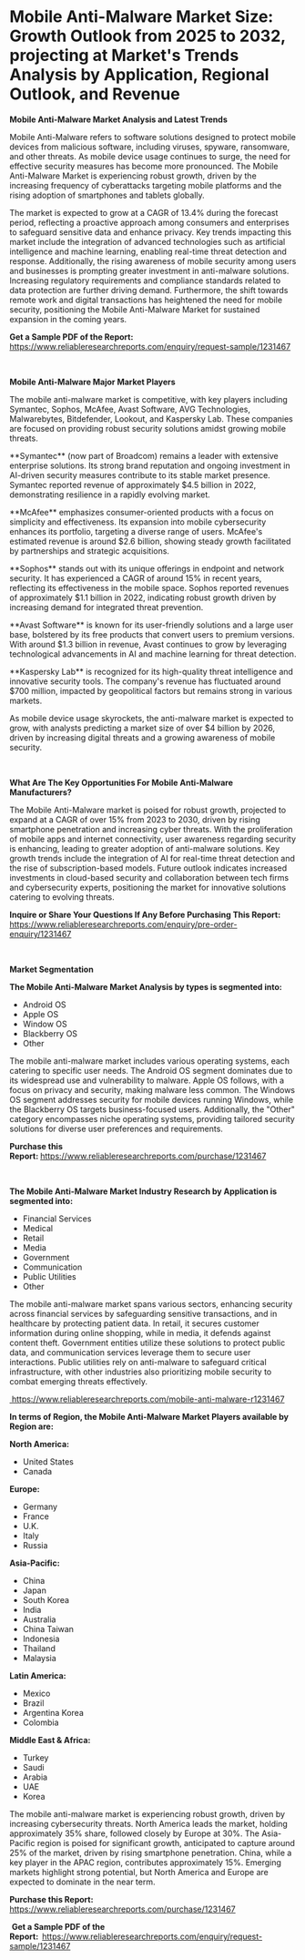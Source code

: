 <p><h1>Mobile Anti-Malware Market Size: Growth Outlook from 2025 to 2032, projecting at Market's Trends Analysis by Application, Regional Outlook, and Revenue</h1></p><p><strong>Mobile Anti-Malware Market Analysis and Latest Trends</strong></p>
<p><p>Mobile Anti-Malware refers to software solutions designed to protect mobile devices from malicious software, including viruses, spyware, ransomware, and other threats. As mobile device usage continues to surge, the need for effective security measures has become more pronounced. The Mobile Anti-Malware Market is experiencing robust growth, driven by the increasing frequency of cyberattacks targeting mobile platforms and the rising adoption of smartphones and tablets globally.</p><p>The market is expected to grow at a CAGR of 13.4% during the forecast period, reflecting a proactive approach among consumers and enterprises to safeguard sensitive data and enhance privacy. Key trends impacting this market include the integration of advanced technologies such as artificial intelligence and machine learning, enabling real-time threat detection and response. Additionally, the rising awareness of mobile security among users and businesses is prompting greater investment in anti-malware solutions. Increasing regulatory requirements and compliance standards related to data protection are further driving demand. Furthermore, the shift towards remote work and digital transactions has heightened the need for mobile security, positioning the Mobile Anti-Malware Market for sustained expansion in the coming years.</p></p>
<p><strong>Get a Sample PDF of the Report:&nbsp;</strong> <a href="https://www.reliableresearchreports.com/enquiry/request-sample/1231467?utm_campaign=2809&utm_medium=2&utm_source=Github&utm_content=ia&utm_term=20042025&utm_id=mobile-anti-malware">https://www.reliableresearchreports.com/enquiry/request-sample/1231467</a></p>
<p>&nbsp;</p>
<p><strong>Mobile Anti-Malware Major Market Players</strong></p>
<p><p>The mobile anti-malware market is competitive, with key players including Symantec, Sophos, McAfee, Avast Software, AVG Technologies, Malwarebytes, Bitdefender, Lookout, and Kaspersky Lab. These companies are focused on providing robust security solutions amidst growing mobile threats.</p><p>**Symantec** (now part of Broadcom) remains a leader with extensive enterprise solutions. Its strong brand reputation and ongoing investment in AI-driven security measures contribute to its stable market presence. Symantec reported revenue of approximately $4.5 billion in 2022, demonstrating resilience in a rapidly evolving market.</p><p>**McAfee** emphasizes consumer-oriented products with a focus on simplicity and effectiveness. Its expansion into mobile cybersecurity enhances its portfolio, targeting a diverse range of users. McAfee's estimated revenue is around $2.6 billion, showing steady growth facilitated by partnerships and strategic acquisitions.</p><p>**Sophos** stands out with its unique offerings in endpoint and network security. It has experienced a CAGR of around 15% in recent years, reflecting its effectiveness in the mobile space. Sophos reported revenues of approximately $1.1 billion in 2022, indicating robust growth driven by increasing demand for integrated threat prevention.</p><p>**Avast Software** is known for its user-friendly solutions and a large user base, bolstered by its free products that convert users to premium versions. With around $1.3 billion in revenue, Avast continues to grow by leveraging technological advancements in AI and machine learning for threat detection.</p><p>**Kaspersky Lab** is recognized for its high-quality threat intelligence and innovative security tools. The company's revenue has fluctuated around $700 million, impacted by geopolitical factors but remains strong in various markets.</p><p>As mobile device usage skyrockets, the anti-malware market is expected to grow, with analysts predicting a market size of over $4 billion by 2026, driven by increasing digital threats and a growing awareness of mobile security.</p></p>
<p>&nbsp;</p>
<p><strong>What Are The Key Opportunities For Mobile Anti-Malware Manufacturers?</strong></p>
<p><p>The Mobile Anti-Malware market is poised for robust growth, projected to expand at a CAGR of over 15% from 2023 to 2030, driven by rising smartphone penetration and increasing cyber threats. With the proliferation of mobile apps and internet connectivity, user awareness regarding security is enhancing, leading to greater adoption of anti-malware solutions. Key growth trends include the integration of AI for real-time threat detection and the rise of subscription-based models. Future outlook indicates increased investments in cloud-based security and collaboration between tech firms and cybersecurity experts, positioning the market for innovative solutions catering to evolving threats.</p></p>
<p><strong>Inquire or Share Your Questions If Any Before Purchasing This Report:</strong> <a href="https://www.reliableresearchreports.com/enquiry/pre-order-enquiry/1231467?utm_campaign=2809&utm_medium=2&utm_source=Github&utm_content=ia&utm_term=20042025&utm_id=mobile-anti-malware">https://www.reliableresearchreports.com/enquiry/pre-order-enquiry/1231467</a></p>
<p>&nbsp;</p>
<p><strong>Market Segmentation</strong></p>
<p><strong>The Mobile Anti-Malware Market Analysis by types is segmented into:</strong></p>
<p><ul><li>Android OS</li><li>Apple OS</li><li>Window OS</li><li>Blackberry OS</li><li>Other</li></ul></p>
<p><p>The mobile anti-malware market includes various operating systems, each catering to specific user needs. The Android OS segment dominates due to its widespread use and vulnerability to malware. Apple OS follows, with a focus on privacy and security, making malware less common. The Windows OS segment addresses security for mobile devices running Windows, while the Blackberry OS targets business-focused users. Additionally, the "Other" category encompasses niche operating systems, providing tailored security solutions for diverse user preferences and requirements.</p></p>
<p><strong>Purchase this Report:&nbsp;</strong><a href="https://www.reliableresearchreports.com/purchase/1231467?utm_campaign=2809&utm_medium=2&utm_source=Github&utm_content=ia&utm_term=20042025&utm_id=mobile-anti-malware">https://www.reliableresearchreports.com/purchase/1231467</a></p>
<p>&nbsp;</p>
<p><strong>The Mobile Anti-Malware Market Industry Research by Application is segmented into:</strong></p>
<p><ul><li>Financial Services</li><li>Medical</li><li>Retail</li><li>Media</li><li>Government</li><li>Communication</li><li>Public Utilities</li><li>Other</li></ul></p>
<p><p>The mobile anti-malware market spans various sectors, enhancing security across financial services by safeguarding sensitive transactions, and in healthcare by protecting patient data. In retail, it secures customer information during online shopping, while in media, it defends against content theft. Government entities utilize these solutions to protect public data, and communication services leverage them to secure user interactions. Public utilities rely on anti-malware to safeguard critical infrastructure, with other industries also prioritizing mobile security to combat emerging threats effectively.</p></p>
<p><a href="https://www.reliableresearchreports.com/mobile-anti-malware-r1231467?utm_campaign=2809&utm_medium=2&utm_source=Github&utm_content=ia&utm_term=20042025&utm_id=mobile-anti-malware">&nbsp;https://www.reliableresearchreports.com/mobile-anti-malware-r1231467</a></p>
<p><strong>In terms of Region, the Mobile Anti-Malware Market Players available by Region are:</strong></p>
<p>
    <p> <strong> North America: </strong>
        <ul>
            <li>United States</li>
            <li>Canada</li>
        </ul>
        </p> 
    <p> <strong> Europe: </strong>
        <ul>
            <li>Germany</li>
            <li>France</li>
            <li>U.K.</li>
            <li>Italy</li>
            <li>Russia</li>
        </ul>
        </p> 
    <p> <strong> Asia-Pacific: </strong>
        <ul>
            <li>China</li>
            <li>Japan</li>
            <li>South Korea</li>
            <li>India</li>
            <li>Australia</li>
            <li>China Taiwan</li>
            <li>Indonesia</li>
            <li>Thailand</li>
            <li>Malaysia</li>
        </ul>
        </p> 
    <p> <strong> Latin America: </strong>
        <ul>
            <li>Mexico</li>
            <li>Brazil</li>
            <li>Argentina Korea</li>
            <li>Colombia</li>
        </ul>
        </p> 
    <p> <strong> Middle East & Africa: </strong>
        <ul>
            <li>Turkey</li>
            <li>Saudi</li>
            <li>Arabia</li>
            <li>UAE</li>
            <li>Korea</li>
        </ul>
    </p>
    </p>
<p><p>The mobile anti-malware market is experiencing robust growth, driven by increasing cybersecurity threats. North America leads the market, holding approximately 35% share, followed closely by Europe at 30%. The Asia-Pacific region is poised for significant growth, anticipated to capture around 25% of the market, driven by rising smartphone penetration. China, while a key player in the APAC region, contributes approximately 15%. Emerging markets highlight strong potential, but North America and Europe are expected to dominate in the near term.</p></p>
<p><strong>Purchase this Report: </strong><a href="https://www.reliableresearchreports.com/purchase/1231467?utm_campaign=2809&utm_medium=2&utm_source=Github&utm_content=ia&utm_term=20042025&utm_id=mobile-anti-malware">https://www.reliableresearchreports.com/purchase/1231467</a></p>
<p>&nbsp;<strong>Get a Sample PDF of the Report:&nbsp;&nbsp;</strong><a href="https://www.reliableresearchreports.com/enquiry/request-sample/1231467?utm_campaign=2809&utm_medium=2&utm_source=Github&utm_content=ia&utm_term=20042025&utm_id=mobile-anti-malware">https://www.reliableresearchreports.com/enquiry/request-sample/1231467</a></p>
<p><strong></strong></p>
<p><p></p><p></p><p></p></p>